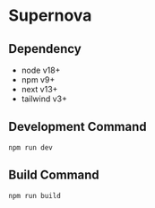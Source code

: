 # Supernova

## Dependency

- node v18+
- npm v9+
- next v13+
- tailwind v3+

## Development Command

```
npm run dev

```

## Build Command

```
npm run build
```
